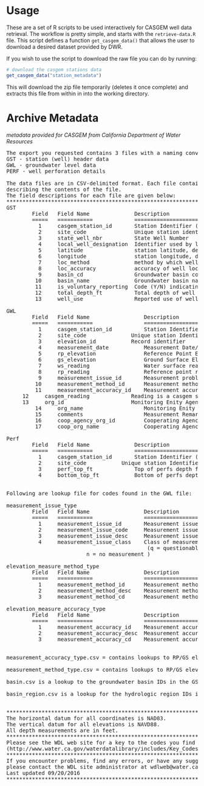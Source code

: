 # Usage 

These are a set of R scripts to be used interactively for CASGEM well data retrieval. 
The workflow is pretty simple, and starts with the `retrieve-data.R` file. This script
defines a function `get_casgem_data()` that allows the user to download a desired 
dataset provided by DWR. 

If you wish to use the script to download the raw file you can do by running: 

```r
# download the casgem stations data
get_casgem_data("station_metadata")
```

This will download the zip file temporarily (deletes it once complete) and extracts
this file from within in into the working directory. 


# Archive Metadata 

*metadata provided for CASGEM from California Department of Water Resources* 

<pre>The export you requested contains 3 files with a naming convention corresponding to the following data type:
GST - station (well) header data
GWL - groundwater level data
PERF - well perforation details 

The data files are in CSV-delimited format. Each file contains a header row 
describing the contents of the file.
The field descriptions for each file are given below:
*******************************************************************************
GST
        Field   Field Name              Description                             Data Type	 
        =====   ===========             ============================            =========	 
          1     casgem_station_id       Station Identifier (datasbase key)      Number
          2     site_code               Unique station identifier               Char
          3     state_well_nbr          State Well Number                       Char
          4     local_well_designation  Identifier used by local agency         Char
          5     latitude                station latitude, dec. degrees          Number
          6     longitude               station longitude, dec. degrees         Number
          7     loc_method              method by which well was located        Char
          8     loc_accuracy            accuracy of well location               Char
          9     basin_cd                Groundwater basin code of well          Char
         10     basin_name              Groundwater basin name of well          Char
         11     is_voluntary_reporting  Code (Y/N) indicating rept status       Char
         12     total_depth_ft          Total depth of well (if public)         Number
         13     well_use                Reported use of well                    Char

GWL
        Field   Field Name                 Description                             Data Type	 
        =====   ===========                ============================            =========	 
          1     casgem_station_id          Station Identifier (datasbase key)      Number
          2     site_code          	   Unique station Identifier               Char
          3     elevation_id 		   Record identifier                       Number
          4     measurement_date           Measurement Date/Time                   Date (YYYY-MM-DD HH:MI:SS.S)
          5     rp_elevation               Reference Point Elevation               Number
          6     gs_elevation               Ground Surface Elevation                Number
          7     ws_reading                 Water surface reading                   Number
          8     rp_reading                 Reference point reading                 Number
          9     measurement_issue_id       Measurement problem code                Number
         10     measurement_method_id      Measurement method code                 Number
         11     measurement_accuracy_id    Measurement accuracy code               Number
	 12     casgem_reading             Reading is a casgem submittal           Number
	 13     org_id                     Monitoring Enity Agency Code            Number
         14     org_name                   Monitoring Enity Agency Code            Number
         15     comments                   Measurement Remarks                     Char
         16     coop_agency_org_id         Cooperating Agency Code                 Number
         17     coop_org_name              Cooperating Agency Name                 Number

Perf
        Field   Field Name              Description                                   Data Type	 
        =====   ===========             ============================                  =========	 
          1     casgem_station_id       Station Identifier (datasbase key)            Number
          2     site_code          	Unique station Identifier                     Char
          3     perf_top_ft             Top of perfs depth for this interval          Number
          4     bottom_top_ft           Bottom of perfs depth for this interval       Number


Following are lookup file for codes found in the GWL file:

measurement_issue_type
        Field   Field Name                 Description                                Data Type	 
        =====   ===========                ============================               =========	 
          1     measurement_issue_id       Measurement issue code (datasbase key)     Number
          2     measurement_issue_code     Measurement issue display code             Char
          3     measurement_issue_desc 	   Measurement issue description              Char
          4     measurement_issue_class    Class of measurement issue                 Char 
	                                        (q = questionable
						 n = no measurement )

elevation_measure_method_type
        Field   Field Name                 Description                                Data Type	 
        =====   ===========                ============================               =========	 
          1     measurement_method_id      Measurement method code (datasbase key)    Number
          2     measurement_method_desc    Measurement method description             Char
          3     measurement_method_cd      Measurement method display code            Char

elevation_measure_accuracy_type
        Field   Field Name                 Description                                Data Type	 
        =====   ===========                ============================               =========	 
          1     measurement_accuracy_id    Measurement accuracy code (datasbase key)  Number
          2     measurement_accuracy_desc  Measurement accuracy description           Char
          3     measurement_accuracy_cd    Measurement accuracy display code          Char


measurement_accuracy_type.csv = contains lookups to RP/GS elevation measurement accuracy fields in the GWL and GST files 

measurement_method_type.csv = contains lookups to RP/GS elevation measurement method in thes GWL and GST files.  

basin.csv is a lookup to the groundwater basin IDs in the GST file.

basin_region.csv is a lookup for the hydrologic region IDs in the basin.csv file


*******************************************************************************
The horizontal datum for all coordinates is NAD83.
The vertical datum for all elevations is NAVD88.
All depth measurements are in feet.
*******************************************************************************
Please see the WDL web site for a key to the codes you find in the files
(http://www.water.ca.gov/waterdatalibrary/includes/Key_Codes_Abb_gw.cfm).
*******************************************************************************
If you encounter problems, find any errors, or have any suggestions,
please contact the WDL site administrator at wdlweb@water.ca.gov
Last updated 09/20/2016
*******************************************************************************
</pre>
